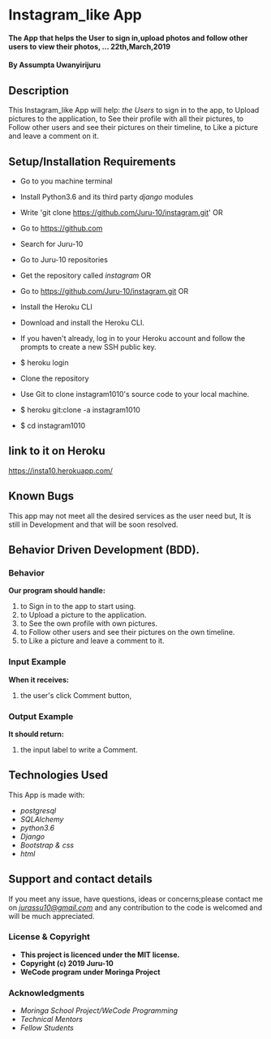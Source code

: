 # Instagram_like App

#### The App that helps the User to sign in,upload photos and follow other users to view their photos, ...  22th,March,2019

#### By **Assumpta Uwanyirijuru**

## Description
This Instagram_like App will help:
*the Users* to sign in to the app, to Upload pictures to the application, to See their profile with all their pictures, to Follow other users and see their pictures on their timeline, to Like a picture and leave a comment on it.

## Setup/Installation Requirements

* Go to you machine terminal
* Install Python3.6 and its third party *django* modules
* Write 'git clone https://github.com/Juru-10/instagram.git'
OR
* Go to https://github.com
* Search for Juru-10
* Go to Juru-10 repositories
* Get the repository called *instagram*
OR
* Go to https://github.com/Juru-10/instagram.git
OR
* Install the Heroku CLI
* Download and install the Heroku CLI.

* If you haven't already, log in to your Heroku account and follow the prompts to create a new SSH public key.

* $ heroku login
* Clone the repository
* Use Git to clone instagram1010's source code to your local machine.

* $ heroku git:clone -a instagram1010
* $ cd instagram1010

## link to it on Heroku

https://insta10.herokuapp.com/

## Known Bugs

This app may not meet all the desired services as the user need but,
It is still in Development and that will be soon resolved.

## Behavior Driven Development (BDD).

### Behavior

**Our program should handle:**
1. to Sign in to the app to start using.
2. to Upload a picture to the application.
3. to See the own profile with own pictures.
4. to Follow other users and see their pictures on the own timeline.
5. to Like a picture and leave a comment to it.

### Input Example

**When it receives:**
1. the user's click Comment button,

### Output Example

**It should return:**
1. the input label to write a Comment.

## Technologies Used

This App is made with:
* *postgresql*
* *SQLAlchemy*
* *python3.6*
* *Django*
* *Bootstrap & css*
* *html*

## Support and contact details

If you meet any issue, have questions, ideas or concerns;please contact me on
*jurassu10@gmail.com* and any contribution to the code is welcomed and will be much appreciated.

### License & Copyright

* **This project is licenced under the MIT license.**
* **Copyright (c) 2019 Juru-10**
* **WeCode program under Moringa Project**

### Acknowledgments

* *Moringa School Project/WeCode Programming*
* *Technical Mentors*
* *Fellow Students*

